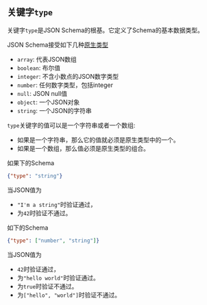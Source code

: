 ## 关键字`type`
关键字`type`是JSON Schema的根基。它定义了Schema的基本数据类型。

JSON Schema接受如下几种[原生类型](http://json-schema.org/latest/json-schema-core.html#anchor8)
* `array`: 代表JSON数组
* `boolean`: 布尔值
* `integer`: 不含小数点的JSON数字类型
* `number`: 任何数字类型，包括integer
* `null`: JSON null值
* `object`: 一个JSON对象
* `string`: 一个JSON的字符串

`type`关键字的值可以是一个字符串或者一个数组:
* 如果是一个字符串，那么它的值就必须是原生类型中的一个。
* 如果是一个数组，那么值必须是原生类型的组合。

如果下的Schema
```json
{"type": "string"}
```

当JSON值为
* `"I'm a string"`时验证通过，
* 为`42`时验证不通过。

如下的Schema
```json
{"type": ["number", "string"]}
```

当JSON值为
* `42`时验证通过，
* 为`"hello world"`时验证通过。
* 为`true`时验证不通过。
* 为`["hello", "world"]`时验证不通过。
